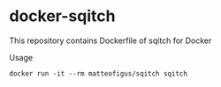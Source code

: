 # docker-sqitch

This repository contains Dockerfile of sqitch for Docker

Usage

    docker run -it --rm matteofigus/sqitch sqitch
